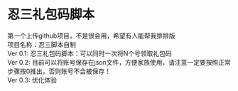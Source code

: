 # 忍三礼包码脚本
第一个上传github项目，不是很会用，希望有人能帮我排排版  
项目名称：忍三脚本自制  
Ver 0.1: 忍三礼包码脚本：可以同时一次将N个号领取礼包码  
Ver 0.2: 目前可以将账号保存在json文件，方便家族使用，请注意一定要按照正常步骤按0推出，否则账号不会被保存！  
Ver 0.3: 优化体验
